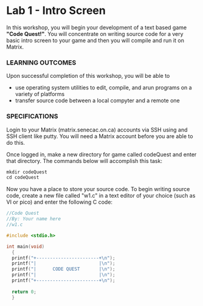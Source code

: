# Lab 1 - Intro Screen

In this workshop, you will begin your development of a text based game **"Code Quest!"**. You will concentrate on writing source code for a very basic intro screen to your game and then you will compile and run it on Matrix.

### LEARNING OUTCOMES

Upon successful completion of this workshop, you will be able to 
- use operating system utilities to edit, compile, and arun programs on a variety of platforms 
- transfer source code between a local compyter and a remote one

### SPECIFICATIONS

Login to your Matrix (matrix.senecac.on.ca) accounts via SSH using and SSH client like putty. You will need a Matrix account before you are able to do this.

Once logged in, make a new directory for game called codeQuest and enter that directory. The commands below will accomplish this task:

```c
mkdir codeQuest
cd codeQuest
```

Now you have a place to store your source code. To begin writing source code, create a new file called "w1.c" in a text editor of your choice (such as VI or pico) and enter the following C code:

```c
//Code Quest
//By: Your name here
//w1.c

#include <stdio.h>

int main(void) 
  {
  printf("+-----------------------+\n");
  printf("|                       |\n");
  printf("|      CODE QUEST       |\n");
  printf("|                       |\n");
  printf("+-----------------------+\n");
  
  return 0;
  }
```

